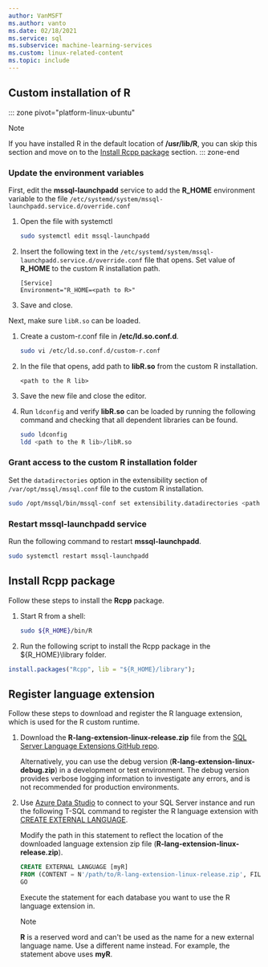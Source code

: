 ```yaml
---
author: VanMSFT
ms.author: vanto
ms.date: 02/18/2021
ms.service: sql
ms.subservice: machine-learning-services
ms.custom: linux-related-content
ms.topic: include
---
```

## Custom installation of R

::: zone pivot="platform-linux-ubuntu"
> [!NOTE]
> If you have installed R in the default location of **/usr/lib/R**, you can skip this section and move on to the [Install Rcpp package](#install-rcpp-package-linux) section.
::: zone-end

### Update the environment variables

First, edit the **mssql-launchpadd** service to add the **R_HOME** environment variable to the file `/etc/systemd/system/mssql-launchpadd.service.d/override.conf`

1. Open the file with systemctl

    ```bash
    sudo systemctl edit mssql-launchpadd
    ```

1. Insert the following text in the `/etc/systemd/system/mssql-launchpadd.service.d/override.conf` file that opens. Set value of **R_HOME** to the custom R installation path.

    ```text
    [Service]
    Environment="R_HOME=<path to R>"
    ```

1. Save and close.

Next, make sure `libR.so` can be loaded.

1. Create a custom-r.conf file in **/etc/ld.so.conf.d**.

    ```bash
    sudo vi /etc/ld.so.conf.d/custom-r.conf
    ```

1. In the file that opens, add path to **libR.so** from the custom R installation.

    ```
    <path to the R lib>
    ```

1. Save the new file and close the editor.

1. Run `ldconfig` and verify **libR.so** can be loaded by running the following command and checking that all dependent libraries can be found.

    ```bash
    sudo ldconfig
    ldd <path to the R lib>/libR.so
    ```

### Grant access to the custom R installation folder

Set the `datadirectories` option in the extensibility section of `/var/opt/mssql/mssql.conf` file to the custom R installation.

```bash
sudo /opt/mssql/bin/mssql-conf set extensibility.datadirectories <path to R>
```

### Restart mssql-launchpadd service

Run the following command to restart **mssql-launchpadd**.

```bash
sudo systemctl restart mssql-launchpadd
```

<a name="install-rcpp-package-linux"></a>

## Install Rcpp package

Follow these steps to install the **Rcpp** package.

1. Start R from a shell:

    ```bash
    sudo ${R_HOME}/bin/R
    ```

1. Run the following script to install the Rcpp package in the ${R_HOME}\library folder.

  ```R
  install.packages("Rcpp", lib = "${R_HOME}/library");
  ```

## Register language extension

Follow these steps to download and register the R language extension, which is used for the R custom runtime.

1. Download the **R-lang-extension-linux-release.zip** file from the [SQL Server Language Extensions GitHub repo](https://github.com/microsoft/sql-server-language-extensions/releases).

    Alternatively, you can use the debug version (**R-lang-extension-linux-debug.zip**) in a development or test environment. The debug version provides verbose logging information to investigate any errors, and is not recommended for production environments.

1. Use [Azure Data Studio](../../../azure-data-studio/what-is-azure-data-studio.md) to connect to your SQL Server instance and run the following T-SQL command to register the R language extension with [CREATE EXTERNAL LANGUAGE](../../../t-sql/statements/create-external-language-transact-sql.md). 

    Modify the path in this statement to reflect the location of the downloaded language extension zip file (**R-lang-extension-linux-release.zip**).

    ```sql
    CREATE EXTERNAL LANGUAGE [myR]
    FROM (CONTENT = N'/path/to/R-lang-extension-linux-release.zip', FILE_NAME = 'libRExtension.so.1.1');
    GO
    ```

    Execute the statement for each database you want to use the R language extension in.

    > [!NOTE]
    > **R** is a reserved word and can't be used as the name for a new external language name. Use a different name instead. For example, the statement above uses **myR**.
